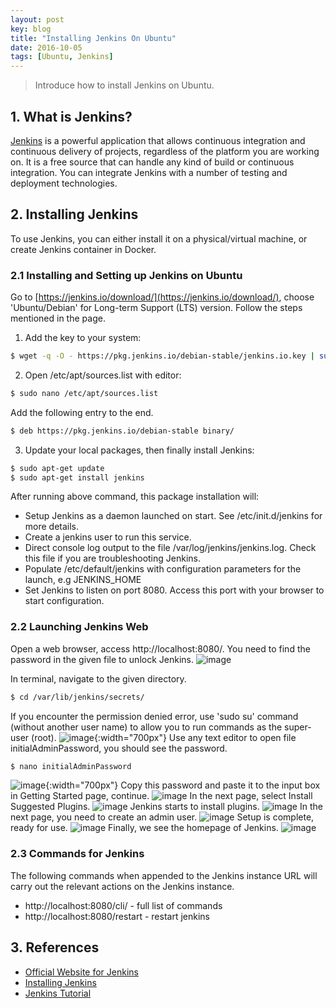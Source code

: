 ```yaml
---
layout: post
key: blog
title: "Installing Jenkins On Ubuntu"
date: 2016-10-05
tags: [Ubuntu, Jenkins]
---
```


> Introduce how to install Jenkins on Ubuntu.

## 1. What is Jenkins?
[Jenkins](https://jenkins.io/index.html) is a powerful application that allows continuous integration and continuous delivery of projects, regardless of the platform you are working on. It is a free source that can handle any kind of build or continuous integration. You can integrate Jenkins with a number of testing and deployment technologies.

## 2. Installing Jenkins
To use Jenkins, you can either install it on a physical/virtual machine, or create Jenkins container in Docker.
### 2.1 Installing and Setting up Jenkins on Ubuntu
Go to [https://jenkins.io/download/](https://jenkins.io/download/), choose 'Ubuntu/Debian' for Long-term Support (LTS) version. Follow the steps mentioned in the page.  
1) Add the key to your system:
```sh
$ wget -q -O - https://pkg.jenkins.io/debian-stable/jenkins.io.key | sudo apt-key add -
```
2) Open /etc/apt/sources.list with editor:
```sh
$ sudo nano /etc/apt/sources.list
```
Add the following entry to the end.
```sh
$ deb https://pkg.jenkins.io/debian-stable binary/
```
3) Update your local packages, then finally install Jenkins:
```sh
$ sudo apt-get update
$ sudo apt-get install jenkins
```
After running above command, this package installation will:
* Setup Jenkins as a daemon launched on start. See /etc/init.d/jenkins for more details.
* Create a jenkins user to run this service.
* Direct console log output to the file /var/log/jenkins/jenkins.log. Check this file if you are troubleshooting Jenkins.
* Populate /etc/default/jenkins with configuration parameters for the launch, e.g JENKINS_HOME
* Set Jenkins to listen on port 8080. Access this port with your browser to start configuration.

### 2.2 Launching Jenkins Web
Open a web browser, access http://localhost:8080/. You need to find the password in the given file to unlock Jenkins.
![image](/public/images/blog/2016-10-05/unlock.png)  

In terminal, navigate to the given directory.
```sh
$ cd /var/lib/jenkins/secrets/
```
If you encounter the permission denied error, use 'sudo su' command (without another user name) to allow you to run commands as the super-user (root).
![image](/public/images/blog/2016-10-05/secretfile.png){:width="700px"}
Use any text editor to open file initialAdminPassword, you should see the password.
```sh
$ nano initialAdminPassword
```
![image](/public/images/blog/2016-10-05/password.png){:width="700px"}
Copy this password and paste it to the input box in Getting Started page, continue.
![image](/public/images/blog/2016-10-05/setpassword.png)
In the next page, select Install Suggested Plugins.
![image](/public/images/blog/2016-10-05/plugin.png)
Jenkins starts to install plugins.
![image](/public/images/blog/2016-10-05/installplugin.png)
In the next page, you need to create an admin user.
![image](/public/images/blog/2016-10-05/createuser.png)
Setup is complete, ready for use.
![image](/public/images/blog/2016-10-05/ready.png)
Finally, we see the homepage of Jenkins.
![image](/public/images/blog/2016-10-05/homepage.png)

### 2.3 Commands for Jenkins
The following commands when appended to the Jenkins instance URL will carry out the relevant actions on the Jenkins instance.
* http://localhost:8080/cli/ - full list of commands
* http://localhost:8080/restart - restart jenkins

## 3. References
* [Official Website for Jenkins](https://jenkins.io/index.html)
* [Installing Jenkins](https://jenkins.io/doc/book/getting-started/installing/)
* [Jenkins Tutorial](https://www.tutorialspoint.com/jenkins/index.htm)
